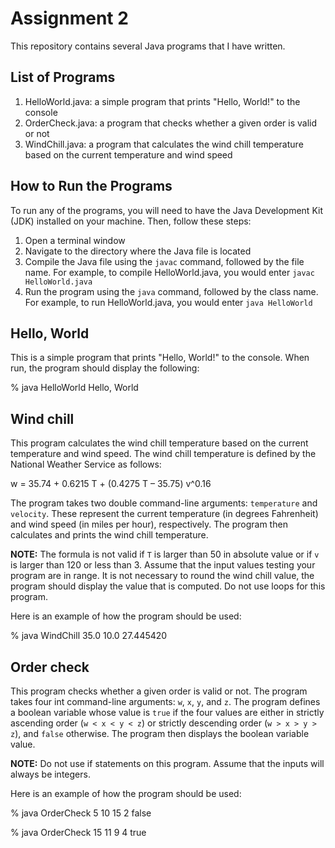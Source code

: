 # Assignment 2

This repository contains several Java programs that I have written. 

## List of Programs

1. HelloWorld.java: a simple program that prints "Hello, World!" to the console
2. OrderCheck.java: a program that checks whether a given order is valid or not
3. WindChill.java: a program that calculates the wind chill temperature based on the current temperature and wind speed

## How to Run the Programs

To run any of the programs, you will need to have the Java Development Kit (JDK) installed on your machine. Then, follow these steps:

1. Open a terminal window
2. Navigate to the directory where the Java file is located
3. Compile the Java file using the `javac` command, followed by the file name. For example, to compile HelloWorld.java, you would enter `javac HelloWorld.java`
4. Run the program using the `java` command, followed by the class name. For example, to run HelloWorld.java, you would enter `java HelloWorld`

## Hello, World

This is a simple program that prints "Hello, World!" to the console. When run, the program should display the following:

% java HelloWorld
Hello, World


## Wind chill

This program calculates the wind chill temperature based on the current temperature and wind speed. The wind chill temperature is defined by the National Weather Service as follows:

w = 35.74 + 0.6215 T + (0.4275 T – 35.75) v^0.16

The program takes two double command-line arguments: `temperature` and `velocity`. These represent the current temperature (in degrees Fahrenheit) and wind speed (in miles per hour), respectively. The program then calculates and prints the wind chill temperature.

**NOTE:** The formula is not valid if `T` is larger than 50 in absolute value or if `v` is larger than 120 or less than 3. Assume that the input values testing your program are in range. It is not necessary to round the wind chill value, the program should display the value that is computed. Do not use loops for this program.

Here is an example of how the program should be used:

% java WindChill 35.0 10.0
27.445420


## Order check

This program checks whether a given order is valid or not. The program takes four int command-line arguments: `w`, `x`, `y`, and `z`. The program defines a boolean variable whose value is `true` if the four values are either in strictly ascending order (`w < x < y < z`) or strictly descending order (`w > x > y > z`), and `false` otherwise. The program then displays the boolean variable value.

**NOTE:** Do not use if statements on this program. Assume that the inputs will always be integers.

Here is an example of how the program should be used:

% java OrderCheck 5 10 15 2
false

% java OrderCheck 15 11 9 4
true
